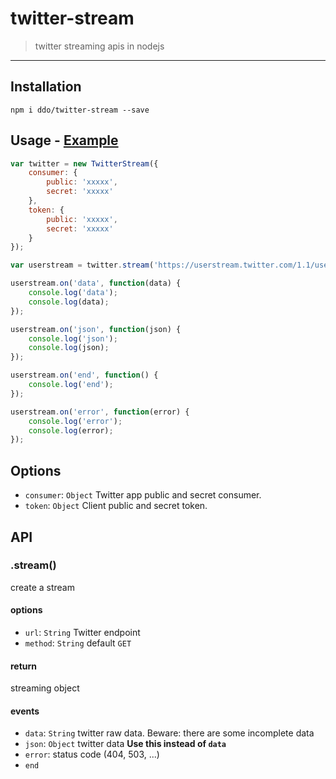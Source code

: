 twitter-stream
==============

> twitter streaming apis in nodejs

*****

## Installation

```
npm i ddo/twitter-stream --save
```

## Usage - [Example](/example.js)

```js
var twitter = new TwitterStream({
    consumer: {
        public: 'xxxxx',
        secret: 'xxxxx'
    },
    token: {
        public: 'xxxxx',
        secret: 'xxxxx'
    }
});

var userstream = twitter.stream('https://userstream.twitter.com/1.1/user.json');

userstream.on('data', function(data) {
    console.log('data');
    console.log(data);
});

userstream.on('json', function(json) {
    console.log('json');
    console.log(json);
});

userstream.on('end', function() {
    console.log('end');
});

userstream.on('error', function(error) {
    console.log('error');
    console.log(error);
});
```

## Options

* ``consumer``: ``Object`` Twitter app public and secret consumer.
* ``token``: ``Object`` Client public and secret token.


## API

### .stream()
create a stream

#### options
* ``url``: ``String`` Twitter endpoint
* ``method``: ``String`` default ``GET``

#### return
streaming object

#### events
* ``data``: ``String`` twitter raw data. Beware: there are some incomplete data
* ``json``: ``Object`` twitter data **Use this instead of ``data``**
* ``error``: status code (404, 503, ...)
* ``end``
